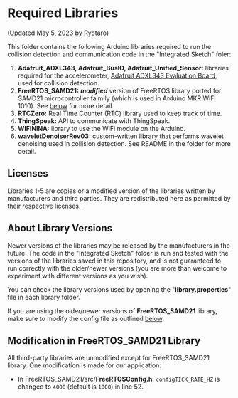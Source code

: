 # Required Libraries

(Updated May 5, 2023 by Ryotaro)

This folder contains the following Arduino libraries required to run the collision detection and communication code in the "Integrated Sketch" foler: 
1. **Adafruit_ADXL343, Adafruit_BusIO, Adafruit_Unified_Sensor:** libraries required for the accelerometer, [Adafruit ADXL343 Evaluation Board](https://www.adafruit.com/product/4097), used for collision detection. 
2. **FreeRTOS_SAMD21:** ***modified*** version of FreeRTOS library ported for SAMD21 microcontroller faimily (which is used in Arduino MKR WiFi 1010). See [below](https://github.com/Ryotaro1002/ELEC491_PL_68/blob/main/libraries/README.md#modification-in-freertos_samd21-library) for more detail.
3. **RTCZero:** Real Time Counter (RTC) library used to keep track of time. 
4. **ThingSpeak:** API to communicate with ThingSpeak. 
5. **WiFiNINA:** library to use the WiFi module on the Arduino. 
6. **waveletDenoiserRev03:** custom-written library that performs wavelet denoising used in collision detection. See README in the folder for more detail. 

## Licenses

Libraries 1-5 are copies or a modified version of the libraries written by manufacturers and third parties. They are redistributed here as permitted by their respective licenses. 

## About Library Versions

Newer versions of the libraries may be released by the manufacturers in the future. The code in the "Integrated Sketch" folder is run and tested with the versions of the libraries saved in this repository, and is not guaranteed to run correctly with the older/newer versions (you are more than welcome to experiment with different versions as you wish). 

You can check the library versions used by opening the "**library.properties**" file in each library folder. 

If you are using the older/newer versions of **FreeRTOS_SAMD21** library, make sure to modify the config file as outlined [below](https://github.com/Ryotaro1002/ELEC491_PL_68/blob/main/libraries/README.md#modification-in-freertos_samd21-library). 

## Modification in FreeRTOS_SAMD21 Library

All third-party libraries are unmodified except for FreeRTOS_SAMD21 library. One modification is made for our application: 
- In FreeRTOS_SAMD21/src/**FreeRTOSConfig.h**, `configTICK_RATE_HZ` is changed to `4000` (default is `1000`) in line 52. 
